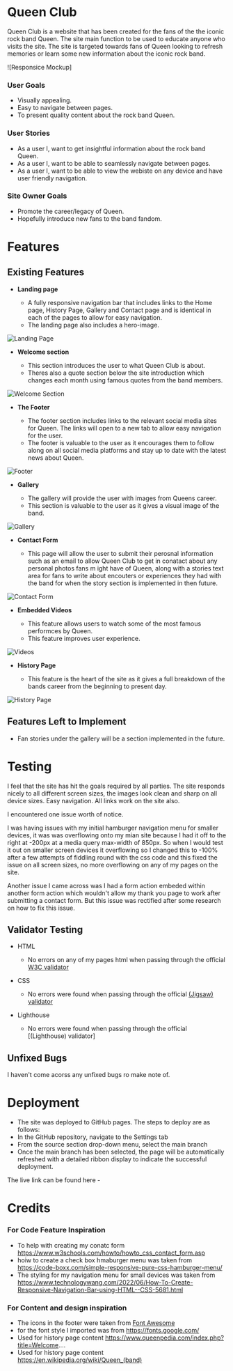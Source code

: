 # Queen Club

Queen Club is a website that has been created for the fans of the the iconic rock band Queen. The site main function to be used to educate anyone who visits the site. The site is targeted towards fans of Queen looking to refresh memories or learn some new information about the iconic rock band. 

![Responsice Mockup] 

### User Goals

- Visually appealing.
- Easy to navigate between pages.
- To present quality content about the rock band Queen.

### User Stories

- As a user I, want to get insightful information about the rock band Queen.
- As a user I, want to be able to seamlessly navigate between pages. 
- As a user I, want to be able to view the webiste on any device and have user friendly navigation.

### Site Owner Goals 

- Promote the career/legacy of Queen.
- Hopefully introduce new fans to the band fandom. 


# Features 

## Existing Features

- __Landing page__

  - A fully responsive navigation bar that includes links to the Home page, History Page, Gallery and Contact page and is identical in each of the pages to allow for easy navigation.
  - The landing page also includes a hero-image. 

![Landing Page](docs/Screenshot1.png)

- __Welcome section__

  - This section introduces the user to what Queen Club is about.  
  - Theres also a quote section below the site introduction which changes each month using famous quotes from the band members. 

![Welcome Section](docs/Screenshot6.png)

- __The Footer__ 

  - The footer section includes links to the relevant social media sites for Queen. The links will open to a new tab to allow easy navigation for the user. 
  - The footer is valuable to the user as it encourages them to follow along on all social media platforms and stay up to date with the latest news about Queen.

![Footer](docs/Screenshot2.png)

- __Gallery__

  - The gallery will provide the user with images from Queens career.
  - This section is valuable to the user as it gives a visual image of the band.

![Gallery](docs/Screenshot3.png)

- __Contact Form__

  - This page will allow the user to submit their perosnal information such as an email to allow Queen Club to get in conatact about any personal photos fans m ight have of Queen, along with a stories text area for fans to write about encouters or experiences they had with the band for when the story section is implemented in then future.

![Contact Form](docs/Screenshot4.png)

- __Embedded Videos__

  - This feature allows users to watch some of the most famous performces by Queen. 
  - This feature improves user experience. 

![Videos](docs/Screenshot5.png)

- __History Page__

  - This feature is the heart of the site as it gives a full breakdown of the bands career from the beginning to present day.

![History Page](docs/Screenshot7.png)

## Features Left to Implement

- Fan stories under the gallery will be a section implemented in the future. 


# Testing 

I feel that the site has hit the goals required by all parties. The site responds nicely to all different screen sizes, the images look clean and sharp on all device sizes. Easy navigation. All links work on the site also.
 
I encountered one issue worth of notice.

I was having issues with my initial hamburger navigation menu for smaller devices, it was was overflowing onto my mian site because I had it off to the right at -200px at a media query max-width of 850px. So when I would test it out on smaller screen devices it overflowing so I changed this to -100% after a few attempts of fiddling round with the css code and this fixed the issue on all screen sizes, no more overflowing on any of my pages on the site.

Another issue I came across was I had a form action embeded within another form action which wouldn't allow my thank you page to work after submitting a contact form. But this issue was rectified after some research on how to fix this issue.

## Validator Testing 

- HTML
  - No errors on any of my pages html when passing through the official [W3C validator](https://validator.w3.org/#validate_by_input)

- CSS
  - No errors were found when passing through the official [(Jigsaw) validator](https://jigsaw.w3.org/css-validator/#validate_by_input)

- Lighthouse
  - No errors were found when passing through the official [(Lighthouse) validator] 

## Unfixed Bugs

I haven't come acorss any unfixed bugs ro make note of. 


# Deployment 

- The site was deployed to GitHub pages. The steps to deploy are as follows: 
- In the GitHub repository, navigate to the Settings tab 
- From the source section drop-down menu, select the main branch
- Once the main branch has been selected, the page will be automatically refreshed with a detailed ribbon display to indicate the successful deployment. 

The live link can be found here - 


# Credits 

### For Code Feature Inspiration 
- To help with creating my conatc form https://www.w3schools.com/howto/howto_css_contact_form.asp
- hoiw to create a check box hmaburger menu was taken from https://code-boxx.com/simple-responsive-pure-css-hamburger-menu/ 
- The styling for my navigation menu for small devices was taken from https://www.technologywang.com/2022/06/How-To-Create-Responsive-Navigation-Bar-using-HTML--CSS-5681.html

### For Content and design inspiration
- The icons in the footer were taken from [Font Awesome](https://fontawesome.com/)
- for the font style I imported was from https://fonts.google.com/ 
- Used for history page content https://www.queenpedia.com/index.php?title=Welcome....
- Used for history page content https://en.wikipedia.org/wiki/Queen_(band)